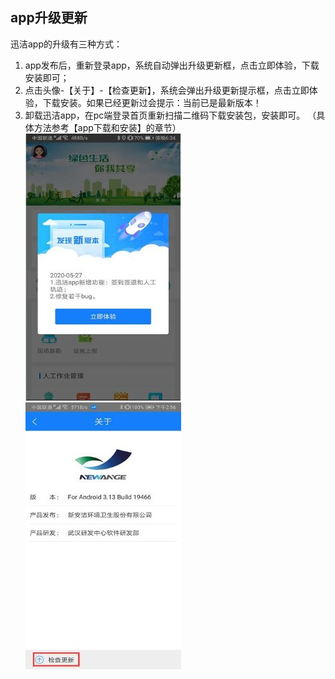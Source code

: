 ## app升级更新
迅洁app的升级有三种方式：
1. app发布后，重新登录app，系统自动弹出升级更新框，点击立即体验，下载安装即可；
2. 点击头像-【关于】-【检查更新】，系统会弹出升级更新提示框，点击立即体验，下载安装。如果已经更新过会提示：当前已是最新版本！
3. 卸载迅洁app，在pc端登录首页重新扫描二维码下载安装包，安装即可。
（具体方法参考【app下载和安装】的章节）
![](images/2020052808.jpg)![](images/2020052809.jpg)